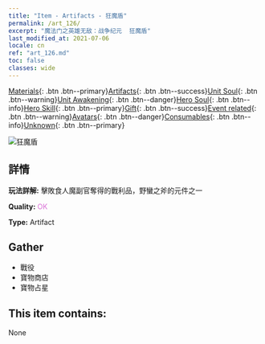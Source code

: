 ```yaml
---
title: "Item - Artifacts - 狂魔盾"
permalink: /art_126/
excerpt: "魔法门之英雄无敌：战争纪元  狂魔盾"
last_modified_at: 2021-07-06
locale: cn
ref: "art_126.md"
toc: false
classes: wide
---
```

 [Materials](/ItemsCN/){: .btn .btn--primary}[Artifacts](/ItemsCN/Artifacts/){: .btn .btn--success}[Unit Soul](/ItemsCN/UnitSoul/){: .btn .btn--warning}[Unit Awakening](/ItemsCN/UnitAwakening/){: .btn .btn--danger}[Hero Soul](/ItemsCN/HeroSoul/){: .btn .btn--info}[Hero Skill](/ItemsCN/HeroSkill/){: .btn .btn--primary}[Gift](/ItemsCN/Gift/){: .btn .btn--success}[Event related](/ItemsCN/Events/){: .btn .btn--warning}[Avatars](/ItemsCN/Avatars/){: .btn .btn--danger}[Consumables](/ItemsCN/Consumables/){: .btn .btn--info}[Unknown](/ItemsCN/Unknown/){: .btn .btn--primary}

 ![狂魔盾](/images/t/artifact_40312.png)

## 詳情
 **玩法詳解:** 擊敗食人魔副官奪得的戰利品，野蠻之斧的元件之一

 **Quality:** <span style="color: #DA70D6">OK</span>

 **Type:** Artifact

## Gather

*    戰役 
*    寶物商店 
*    寶物占星 

## This item contains:

  None

